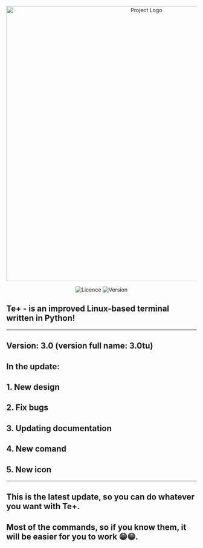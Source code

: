 <p align="center">
  <img src="https://i.ibb.co/fFqGRDD/Te.png" alt="Project Logo" width=726>
</p>

<p align="center">
  <img src="https://img.shields.io/badge/Licence-GNU%20GPL%203.0-blue" alt="Licence">
  <img src="https://img.shields.io/badge/Version-3.0-yellow" alt="Version">
</p>

## Te+ - is an improved Linux-based terminal written in Python! 

---------------------------------------------------------------

## Version: 3.0 (version full name: 3.0tu)

## In the update: 

## 1. New design
## 2. Fix bugs
## 3. Updating documentation
## 4. New comand
## 5. New icon

---------------------------------------------------------------------


## This is the latest update, so you can do whatever you want with Te+.

## Most of the commands, so if you know them, it will be easier for you to work 😁😁.

